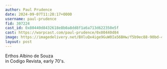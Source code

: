 ```yaml
---
author: Paul Prudence
date: 2024-09-07T11:28:17+0000
username: paul-prudence
fid: 307224
cast_id: 0x80440d8432618e8b0a8dd8f1a6a713d622350e5f
cast: https://warpcast.com/paul-prudence/0x80440d84
image: https://imagedelivery.net/BXluQx4ige9GuW0Ia56BHw/f5b9ec88-90bd-4226-597a-d0ce13c60b00/original
layout: post
---
```

Erthos Albino de Souza  
in Codigo Revista, early 70's.  

<img src='https://imagedelivery.net/BXluQx4ige9GuW0Ia56BHw/f5b9ec88-90bd-4226-597a-d0ce13c60b00/original' alt='' referrerpolicy='no-referrer'/>
